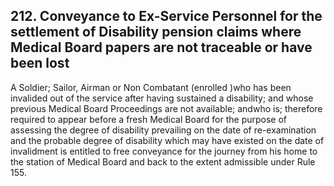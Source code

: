 ## 212. Conveyance to Ex-Service Personnel for the settlement of Disability pension claims where Medical Board papers are not traceable or have been lost

A Soldier; Sailor, Airman or Non Combatant (enrolled )who has been invalided out of the service after having sustained a disability; and whose previous Medical Board Proceedings are not available; andwho is; therefore required to appear before a fresh Medical Board for the purpose of assessing the degree of disability prevailing on the date of re-examination and the probable degree of disability which may have existed on the date of invalidment is entitled to free conveyance for the journey from his home to the station of Medical Board and back to the extent admissible under Rule 155.
